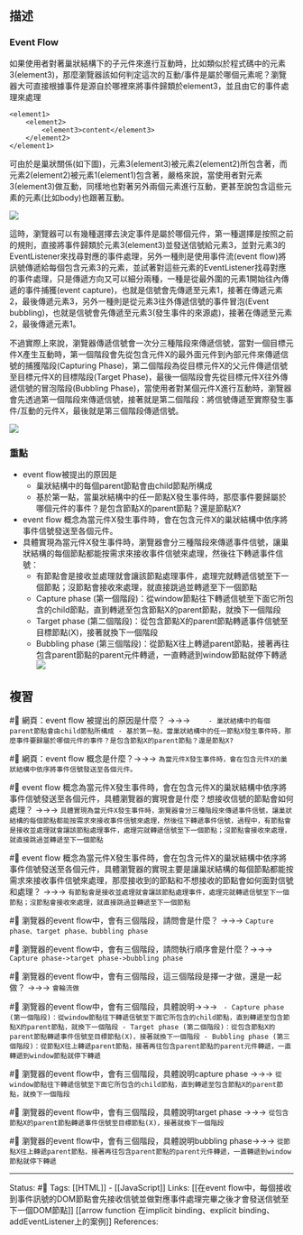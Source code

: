 ## 描述



### Event Flow

如果使用者對著巢狀結構下的子元件來進行互動時，比如類似於程式碼中的元素3(element3)，那麼瀏覽器該如何判定這次的互動/事件是屬於哪個元素呢？瀏覽器大可直接根據事件是源自於哪裡來將事件歸類於element3，並且由它的事件處理來處理

```
<element1>
	<element2>
		<element3>content</element3>
	</element2>
</element1>
```

  

可由於是巢狀關係(如下圖)，元素3(element3)被元素2(element2)所包含著，而元素2(element2)被元素1(element1)包含著，嚴格來說，當使用者對元素3(element3)做互動，同樣地也對著另外兩個元素進行互動，更甚至說包含這些元素的元素(比如body)也跟著互動。


![](https://res.cloudinary.com/dqfxgtyoi/image/upload/v1630587482/blog/event/threeElements_lohr6c.png)

  
  

這時，瀏覽器可以有幾種選擇去決定事件是屬於哪個元件，第一種選擇是按照之前的規則，直接將事件歸類於元素3(element3)並發送信號給元素3，並對元素3的EventListener來找尋對應的事件處理，另外一種則是使用事件流(event flow)將訊號傳遞給每個包含元素3的元素，並試著對這些元素的EventListener找尋對應的事件處理，只是傳遞方向又可以細分兩種，一種是從最外圍的元素1開始往內傳遞的事件捕獲(event capture)，也就是信號會先傳遞至元素1，接著在傳遞元素2，最後傳遞元素3，另外一種則是從元素3往外傳遞信號的事件冒泡(Event bubbling)，也就是信號會先傳遞至元素3(發生事件的來源處)，接著在傳遞至元素2，最後傳遞元素1。

  

不過實際上來說，瀏覽器傳遞信號會一次分三種階段來傳遞信號，當對一個目標元件X產生互動時，第一個階段會先從包含元件X的最外面元件到內部元件來傳遞信號的捕獲階段(Capturing Phase)，第二個階段為從目標元件X的父元件傳遞信號至目標元件X的目標階段(Target Phase)，最後一個階段會先從目標元件X往外傳遞信號的冒泡階段(Bubbling Phase)，當使用者對某個元件X進行互動時，瀏覽器會先透過第一個階段來傳遞信號，接著就是第二個階段：將信號傳遞至實際發生事件/互動的元件X，最後就是第三個階段傳遞信號。

  

![](https://res.cloudinary.com/dqfxgtyoi/image/upload/v1636879992/blog/event/currentPropagationPath_rj9x5j.png)


### 重點



- event flow被提出的原因是
	- 巢狀結構中的每個parent節點會由child節點所構成
	- 基於第一點，當巢狀結構中的任一節點X發生事件時，那麼事件要歸屬於哪個元件的事件？是包含節點X的parent節點？還是節點X?
- event flow 概念為當元件X發生事件時，會在包含元件X的巢狀結構中依序將事件信號發送至各個元件。
- 具體實現為當元件X發生事件時，瀏覽器會分三種階段來傳遞事件信號，讓巢狀結構的每個節點都能按需求來接收事件信號來處理，然後往下轉遞事件信號：
	- 有節點會是接收並處理就會讓該節點處理事件，處理完就轉遞信號至下一個節點；沒節點會接收來處理，就直接跳過並轉遞至下一個節點
	- Capture phase (第一個階段)：從window節點往下轉遞信號至下面它所包含的child節點，直到轉遞至包含節點X的parent節點，就換下一個階段
	- Target phase (第二個階段)：從包含節點X的parent節點轉遞事件信號至目標節點(X)，接著就換下一個階段
	- Bubbling phase (第三個階段)：從節點X往上轉遞parent節點，接著再往包含parent節點的parent元件轉遞，一直轉遞到window節點就停下轉遞
![](https://res.cloudinary.com/dqfxgtyoi/image/upload/v1636879992/blog/event/currentPropagationPath_rj9x5j.png)


## 複習

#🧠 網頁：event flow 被提出的原因是什麼？ ->->-> `	- 巢狀結構中的每個parent節點會由child節點所構成 - 基於第一點，當巢狀結構中的任一節點X發生事件時，那麼事件要歸屬於哪個元件的事件？是包含節點X的parent節點？還是節點X?`
<!--SR:!2022-11-18,3,250-->

#🧠 網頁：event flow 概念是什麼？->->-> `為當元件X發生事件時，會在包含元件X的巢狀結構中依序將事件信號發送至各個元件。`
<!--SR:!2022-11-18,3,250-->

#🧠 event flow 概念為當元件X發生事件時，會在包含元件X的巢狀結構中依序將事件信號發送至各個元件，具體瀏覽器的實現會是什麼？想接收信號的節點會如何處理？ ->->-> `具體實現為當元件X發生事件時，瀏覽器會分三種階段來傳遞事件信號，讓巢狀結構的每個節點都能按需求來接收事件信號來處理，然後往下轉遞事件信號，過程中，有節點會是接收並處理就會讓該節點處理事件，處理完就轉遞信號至下一個節點；沒節點會接收來處理，就直接跳過並轉遞至下一個節點`
<!--SR:!2022-11-18,3,250-->

#🧠 event flow 概念為當元件X發生事件時，會在包含元件X的巢狀結構中依序將事件信號發送至各個元件，具體瀏覽器的實現主要是讓巢狀結構的每個節點都能按需求來接收事件信號來處理，那麼接收到的節點和不想接收的節點會如何面對信號和處理？ ->->-> `有節點會是接收並處理就會讓該節點處理事件，處理完就轉遞信號至下一個節點；沒節點會接收來處理，就直接跳過並轉遞至下一個節點`
<!--SR:!2022-11-18,3,250-->

#🧠 瀏覽器的event flow中，會有三個階段，請問會是什麼？ ->->-> `Capture phase、target phase、bubbling phase`
<!--SR:!2022-11-18,3,250-->

#🧠 瀏覽器的event flow中，會有三個階段，請問執行順序會是什麼？->->-> `Capture phase->target phase->bubbling phase`
<!--SR:!2022-11-18,3,250-->

#🧠 瀏覽器的event flow中，會有三個階段，這三個階段是擇一才做，還是一起做？ ->->-> `會輪流做`
<!--SR:!2022-11-18,3,250-->

#🧠  瀏覽器的event flow中，會有三個階段，具體說明->->-> `	- Capture phase (第一個階段)：從window節點往下轉遞信號至下面它所包含的child節點，直到轉遞至包含節點X的parent節點，就換下一個階段 - Target phase (第二個階段)：從包含節點X的parent節點轉遞事件信號至目標節點(X)，接著就換下一個階段 - Bubbling phase (第三個階段)：從節點X往上轉遞parent節點，接著再往包含parent節點的parent元件轉遞，一直轉遞到window節點就停下轉遞`
<!--SR:!2022-11-18,3,250-->

#🧠 瀏覽器的event flow中，會有三個階段，具體說明capture phase ->->-> `從window節點往下轉遞信號至下面它所包含的child節點，直到轉遞至包含節點X的parent節點，就換下一個階段`
<!--SR:!2022-11-18,3,250-->

#🧠 瀏覽器的event flow中，會有三個階段，具體說明target phase ->->-> `從包含節點X的parent節點轉遞事件信號至目標節點(X)，接著就換下一個階段`
<!--SR:!2022-11-18,3,250-->

#🧠 瀏覽器的event flow中，會有三個階段，具體說明bubbling phase->->-> `從節點X往上轉遞parent節點，接著再往包含parent節點的parent元件轉遞，一直轉遞到window節點就停下轉遞`
<!--SR:!2022-11-18,3,250-->




---
Status: #🌱 
Tags:
[[HTML]] - [[JavaScript]]
Links:
[[在event flow中，每個接收到事件訊號的DOM節點會先接收信號並做對應事件處理完畢之後才會發送信號至下一個DOM節點]]
[[arrow function 在implicit binding、explicit binding、addEventListener上的案例]]
References: